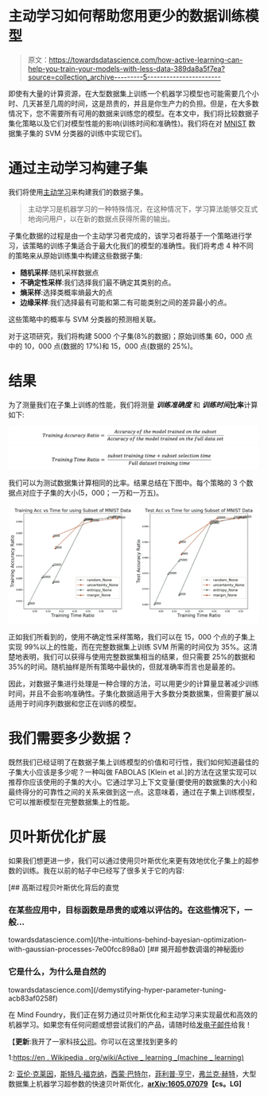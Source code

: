 # 主动学习如何帮助您用更少的数据训练模型

> 原文：<https://towardsdatascience.com/how-active-learning-can-help-you-train-your-models-with-less-data-389da8a5f7ea?source=collection_archive---------5----------------------->

即使有大量的计算资源，在大型数据集上训练一个机器学习模型也可能需要几个小时、几天甚至几周的时间，这是昂贵的，并且是你生产力的负担。但是，在大多数情况下，您不需要所有可用的数据来训练您的模型。在本文中，我们将比较数据子集化策略以及它们对模型性能的影响(训练时间和准确性)。我们将在对 [MNIST](https://en.wikipedia.org/wiki/MNIST_database) 数据集子集的 SVM 分类器的训练中实现它们。

# 通过主动学习构建子集

我们将使用[主动学习](https://en.wikipedia.org/wiki/Active_learning_(machine_learning))来构建我们的数据子集。

> 主动学习是机器学习的一种特殊情况，在这种情况下，学习算法能够交互式地询问用户，以在新的数据点获得所需的输出。

子集化数据的过程是由一个主动学习者完成的，该学习者将基于一个策略进行学习，该策略的训练子集适合于最大化我们的模型的准确性。我们将考虑 4 种不同的策略来从原始训练集中构建这些数据子集:

*   **随机采样**:随机采样数据点
*   **不确定性采样**:我们选择我们最不确定其类别的点。
*   **熵采样**:选择类概率熵最大的点
*   **边缘采样**:我们选择最有可能和第二有可能类别之间的差异最小的点。

这些策略中的概率与 SVM 分类器的预测相关联。

对于这项研究，我们将构建 5000 个子集(8%的数据)；原始训练集 60，000 点中的 10，000 点(数据的 17%)和 15，000 点(数据的 25%)。

# 结果

为了测量我们在子集上训练的性能，我们将测量 ***训练准确度*** 和 ***训练时间*比率**计算如下:

![](img/2ce84fce6a5a1a5e8861e2797fb1d309.png)![](img/4dfe0c9c2e3b53a0474905aa5add7618.png)

我们可以为测试数据集计算相同的比率。结果总结在下图中。每个策略的 3 个数据点对应于子集的大小(5，000；一万和一万五)。

![](img/50ddebff53057595eeae610f709bdcf6.png)

正如我们所看到的，使用不确定性采样策略，我们可以在 15，000 个点的子集上实现 99%以上的性能，而在完整数据集上训练 SVM 所需的时间仅为 35%。这清楚地表明，我们可以获得与使用完整数据集相当的结果，但只需要 25%的数据和 35%的时间。随机抽样是所有策略中最快的，但就准确率而言也是最差的。

因此，对数据子集进行处理是一种合理的方法，可以用更少的计算量显著减少训练时间，并且不会影响准确性。子集化数据适用于大多数分类数据集，但需要扩展以适用于时间序列数据和您正在训练的模型。

# 我们需要多少数据？

既然我们已经证明了在数据子集上训练模型的价值和可行性，我们如何知道最佳的子集大小应该是多少呢？一种叫做 FABOLAS [Klein et al.]的方法在这里实现可以推荐你应该使用的子集的大小。它通过学习上下文变量(要使用的数据集的大小)和最终得分的可靠性之间的关系来做到这一点。这意味着，通过在子集上训练模型，它可以推断模型在完整数据集上的性能。

# 贝叶斯优化扩展

如果我们想更进一步，我们可以通过使用贝叶斯优化来更有效地优化子集上的超参数的训练。我在以前的帖子中已经写了很多关于它的内容:

[](/the-intuitions-behind-bayesian-optimization-with-gaussian-processes-7e00fcc898a0) [## 高斯过程贝叶斯优化背后的直觉

### 在某些应用中，目标函数是昂贵的或难以评估的。在这些情况下，一般…

towardsdatascience.com](/the-intuitions-behind-bayesian-optimization-with-gaussian-processes-7e00fcc898a0) [](/demystifying-hyper-parameter-tuning-acb83af0258f) [## 揭开超参数调谐的神秘面纱

### 它是什么，为什么是自然的

towardsdatascience.com](/demystifying-hyper-parameter-tuning-acb83af0258f) 

在 Mind Foundry，我们正在努力通过贝叶斯优化和主动学习来实现最优和高效的机器学习。如果您有任何问题或想尝试我们的产品，请随时给[发电子邮件](http://Charles.brecque@mindfoundry.ai)给我！

【**更新**:我开了一家科技[公司](http://www.legislate.tech/)。你可以在这里找到更多的

1:[https://en . Wikipedia . org/wiki/Active _ learning _(machine _ learning)](https://en.wikipedia.org/wiki/Active_learning_(machine_learning))

2: [亚伦·克莱因](https://arxiv.org/search/cs?searchtype=author&query=Klein%2C+A)，[斯特凡·福克纳](https://arxiv.org/search/cs?searchtype=author&query=Falkner%2C+S)，[西蒙·巴特尔](https://arxiv.org/search/cs?searchtype=author&query=Bartels%2C+S)，[菲利普·亨宁](https://arxiv.org/search/cs?searchtype=author&query=Hennig%2C+P)，[弗兰克·赫特](https://arxiv.org/search/cs?searchtype=author&query=Hutter%2C+F)，大型数据集上机器学习超参数的快速贝叶斯优化，[**arXiv:1605.07079**](https://arxiv.org/abs/1605.07079)**【cs。LG]**